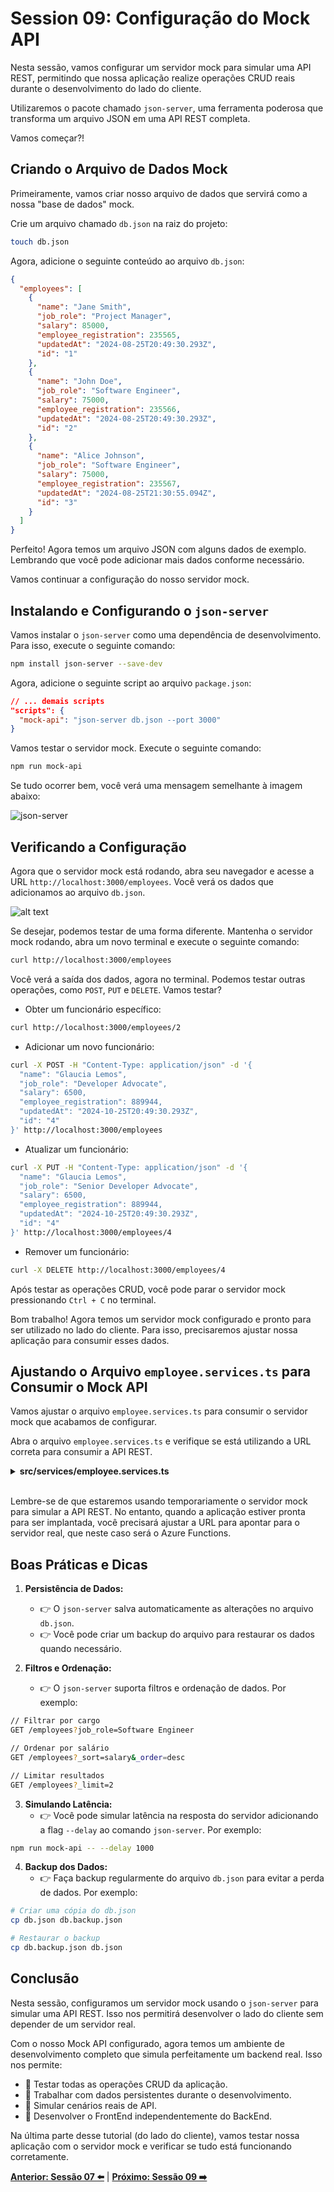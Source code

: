 # Session 09: Configuração do Mock API

Nesta sessão, vamos configurar um servidor mock para simular uma API REST, permitindo que nossa aplicação realize operações CRUD reais durante o desenvolvimento do lado do cliente.

Utilizaremos o pacote chamado `json-server`, uma ferramenta poderosa que transforma um arquivo JSON em uma API REST completa.

Vamos começar?!

## Criando o Arquivo de Dados Mock

Primeiramente, vamos criar nosso arquivo de dados que servirá como a nossa "base de dados" mock.

Crie um arquivo chamado `db.json` na raiz do projeto:

```bash
touch db.json
```

Agora, adicione o seguinte conteúdo ao arquivo `db.json`:

```json
{
  "employees": [
    {
      "name": "Jane Smith",
      "job_role": "Project Manager",
      "salary": 85000,
      "employee_registration": 235565,
      "updatedAt": "2024-08-25T20:49:30.293Z",
      "id": "1"
    },
    {
      "name": "John Doe",
      "job_role": "Software Engineer",
      "salary": 75000,
      "employee_registration": 235566,
      "updatedAt": "2024-08-25T20:49:30.293Z",
      "id": "2"
    },
    {
      "name": "Alice Johnson",
      "job_role": "Software Engineer",
      "salary": 75000,
      "employee_registration": 235567,
      "updatedAt": "2024-08-25T21:30:55.094Z",
      "id": "3"
    }
  ]
}
```

Perfeito! Agora temos um arquivo JSON com alguns dados de exemplo. Lembrando que você pode adicionar mais dados conforme necessário.

Vamos continuar a configuração do nosso servidor mock.

## Instalando e Configurando o `json-server`

Vamos instalar o `json-server` como uma dependência de desenvolvimento. Para isso, execute o seguinte comando:

```bash
npm install json-server --save-dev
```

Agora, adicione o seguinte script ao arquivo `package.json`:

```json
// ... demais scripts
"scripts": {
  "mock-api": "json-server db.json --port 3000"
}
```

Vamos testar o servidor mock. Execute o seguinte comando:

```bash
npm run mock-api
```

Se tudo ocorrer bem, você verá uma mensagem semelhante à imagem abaixo:

![json-server](../images/json-server.png)

## Verificando a Configuração

Agora que o servidor mock está rodando, abra seu navegador e acesse a URL `http://localhost:3000/employees`. Você verá os dados que adicionamos ao arquivo `db.json`.

![alt text](../images/json-server-browser.png)

Se desejar, podemos testar de uma forma diferente. Mantenha o servidor mock rodando, abra um novo terminal e execute o seguinte comando:

```bash
curl http://localhost:3000/employees
```

Você verá a saída dos dados, agora no terminal. Podemos testar outras operações, como `POST`, `PUT` e `DELETE`. Vamos testar?

- Obter um funcionário específico:

```bash
curl http://localhost:3000/employees/2
```

- Adicionar um novo funcionário:

```bash
curl -X POST -H "Content-Type: application/json" -d '{
  "name": "Glaucia Lemos",
  "job_role": "Developer Advocate",
  "salary": 6500,
  "employee_registration": 889944,
  "updatedAt": "2024-10-25T20:49:30.293Z",
  "id": "4"
}' http://localhost:3000/employees
```

- Atualizar um funcionário:

```bash
curl -X PUT -H "Content-Type: application/json" -d '{
  "name": "Glaucia Lemos",
  "job_role": "Senior Developer Advocate",
  "salary": 6500,
  "employee_registration": 889944,
  "updatedAt": "2024-10-25T20:49:30.293Z",
  "id": "4"
}' http://localhost:3000/employees/4
```

- Remover um funcionário:

```bash
curl -X DELETE http://localhost:3000/employees/4
```

Após testar as operações CRUD, você pode parar o servidor mock pressionando `Ctrl + C` no terminal.

Bom trabalho! Agora temos um servidor mock configurado e pronto para ser utilizado no lado do cliente. Para isso, precisaremos ajustar nossa aplicação para consumir esses dados.

## Ajustando o Arquivo `employee.services.ts` para Consumir o Mock API

Vamos ajustar o arquivo `employee.services.ts` para consumir o servidor mock que acabamos de configurar.

Abra o arquivo `employee.services.ts` e verifique se está utilizando a URL correta para consumir a API REST.

<details><summary><b>src/services/employee.services.ts</b></summary>
<br/>

```typescript
const API_BASE_URL = 'http://localhost:3000/employees';

const employeeApi = axios.create({
  baseURL: API_BASE_URL,
  headers: {
    'Content-Type': 'application/json'
  }
});
```

</details>
<br/>

Lembre-se de que estaremos usando temporariamente o servidor mock para simular a API REST. No entanto, quando a aplicação estiver pronta para ser implantada, você precisará ajustar a URL para apontar para o servidor real, que neste caso será o Azure Functions.

## Boas Práticas e Dicas

1. **Persistência de Dados:** 
   - 👉 O `json-server` salva automaticamente as alterações no arquivo `db.json`.
   - 👉 Você pode criar um backup do arquivo para restaurar os dados quando necessário.

2. **Filtros e Ordenação:**
   - 👉 O `json-server` suporta filtros e ordenação de dados. Por exemplo:

```bash
// Filtrar por cargo
GET /employees?job_role=Software Engineer

// Ordenar por salário
GET /employees?_sort=salary&_order=desc

// Limitar resultados
GET /employees?_limit=2
```

3. **Simulando Latência:**
   - 👉 Você pode simular latência na resposta do servidor adicionando a flag `--delay` ao comando `json-server`. Por exemplo:

```bash
npm run mock-api -- --delay 1000
```

4. **Backup dos Dados:**
   - 👉 Faça backup regularmente do arquivo `db.json` para evitar a perda de dados. Por exemplo:

```bash
# Criar uma cópia do db.json
cp db.json db.backup.json

# Restaurar o backup
cp db.backup.json db.json
```

## Conclusão

Nesta sessão, configuramos um servidor mock usando o `json-server` para simular uma API REST. Isso nos permitirá desenvolver o lado do cliente sem depender de um servidor real.

Com o nosso Mock API configurado, agora temos um ambiente de desenvolvimento completo que simula perfeitamente um backend real. Isso nos permite:

- 🔹 Testar todas as operações CRUD da aplicação.
- 🔹 Trabalhar com dados persistentes durante o desenvolvimento.
- 🔹 Simular cenários reais de API.
- 🔹 Desenvolver o FrontEnd independentemente do BackEnd.

Na última parte desse tutorial (do lado do cliente), vamos testar nossa aplicação com o servidor mock e verificar se tudo está funcionando corretamente.

**[Anterior: Sessão 07 ⬅️](07-session.md)** | **[Próximo: Sessão 09 ➡️](09-session.md)**
